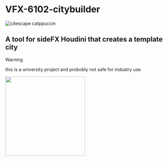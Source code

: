 # VFX-6102-citybuilder
![citescape catppuccin](https://github.com/JoeHarper-tech/VFX-6102-citybuilder/blob/main/pictures/cat_evening-sky.png?raw=true)
## A tool for sideFX Houdini that creates a template city

> [!WARNING]
> this is a university project and probobly not safe for industry use
 
<img src="https://github.com/kuisux/VFX-6102-citybuilder/blob/main/pictures/KuiLogo.png?raw=true" width="250">
